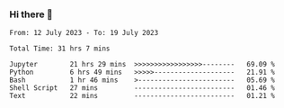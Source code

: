 ### Hi there 👋

<!--
**ututono/ututono** is a ✨ _special_ ✨ repository because its `README.md` (this file) appears on your GitHub profile.

Here are some ideas to get you started:

- 🔭 I’m currently working on ...
- 🌱 I’m currently learning ...
- 👯 I’m looking to collaborate on ...
- 🤔 I’m looking for help with ...
- 💬 Ask me about ...
- 📫 How to reach me: ...
- 😄 Pronouns: ...
- ⚡ Fun fact: ...
-->



<!--START_SECTION:waka-->

```text
From: 12 July 2023 - To: 19 July 2023

Total Time: 31 hrs 7 mins

Jupyter        21 hrs 29 mins  >>>>>>>>>>>>>>>>>--------   69.09 %
Python         6 hrs 49 mins   >>>>>--------------------   21.91 %
Bash           1 hr 46 mins    >------------------------   05.69 %
Shell Script   27 mins         -------------------------   01.46 %
Text           22 mins         -------------------------   01.21 %
```

<!--END_SECTION:waka-->
